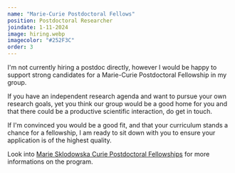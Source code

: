 ```yaml
---
name: "Marie-Curie Postdoctoral Fellows"
position: Postdoctoral Researcher
joindate: 1-11-2024
image: hiring.webp
imagecolor: "#252F3C"
order: 3
---
```


I'm not currently hiring a postdoc directly, however I would be happy to support strong candidates for a Marie-Curie Postdoctoral Fellowship in my group.

If you have an independent research agenda and want to pursue your own research goals, yet you think our group would be a good home for you and that there could be a productive scientific interaction, do get in touch.

If I'm convinced you would be a good fit, and that your curriculum stands a chance for a fellowship, I am ready to sit down with you to ensure your application is of the highest quality.

Look into [Marie Sklodowska Curie Postdoctoral Fellowships](https://marie-sklodowska-curie-actions.ec.europa.eu/actions/postdoctoral-fellowships) for more informations on the program.
